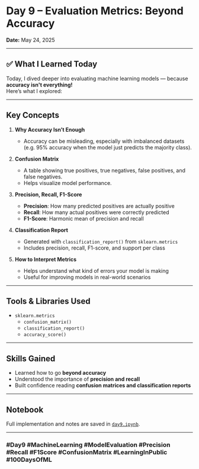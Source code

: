 # Day 9 – Evaluation Metrics: Beyond Accuracy

**Date:** May 24, 2025

---

## ✅ What I Learned Today

Today, I dived deeper into evaluating machine learning models — because **accuracy isn't everything!**  
Here’s what I explored:

---

## Key Concepts

1. **Why Accuracy Isn’t Enough**  
   - Accuracy can be misleading, especially with imbalanced datasets (e.g. 95% accuracy when the model just predicts the majority class).

2. **Confusion Matrix**  
   - A table showing true positives, true negatives, false positives, and false negatives.  
   - Helps visualize model performance.

3. **Precision, Recall, F1-Score**  
   - **Precision**: How many predicted positives are actually positive  
   - **Recall**: How many actual positives were correctly predicted  
   - **F1-Score**: Harmonic mean of precision and recall

4. **Classification Report**  
   - Generated with `classification_report()` from `sklearn.metrics`  
   - Includes precision, recall, F1-score, and support per class

5. **How to Interpret Metrics**  
   - Helps understand what kind of errors your model is making  
   - Useful for improving models in real-world scenarios

---

## Tools & Libraries Used

- `sklearn.metrics`
  - `confusion_matrix()`
  - `classification_report()`
  - `accuracy_score()`

---

## Skills Gained

- Learned how to go **beyond accuracy**  
- Understood the importance of **precision and recall**  
- Built confidence reading **confusion matrices and classification reports**

---

## Notebook

Full implementation and notes are saved in [`day9.ipynb`](day9.ipynb).

---

### #Day9 #MachineLearning #ModelEvaluation #Precision #Recall #F1Score #ConfusionMatrix #LearningInPublic #100DaysOfML
